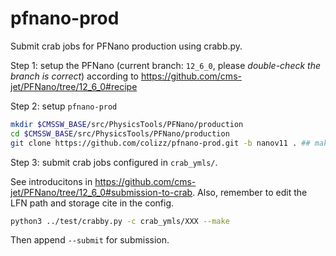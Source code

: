 # pfnano-prod

Submit crab jobs for PFNano production using crabb.py.

Step 1: setup the PFNano (current branch: `12_6_0`, please *double-check the branch is correct*)
 according to https://github.com/cms-jet/PFNano/tree/12_6_0#recipe

Step 2: setup `pfnano-prod`

```bash
mkdir $CMSSW_BASE/src/PhysicsTools/PFNano/production
cd $CMSSW_BASE/src/PhysicsTools/PFNano/production
git clone https://github.com/colizz/pfnano-prod.git -b nanov11 . ## make sure to use nanov11 branch!!!
```

Step 3: submit crab jobs configured in `crab_ymls/`.

See introducitons in https://github.com/cms-jet/PFNano/tree/12_6_0#submission-to-crab.
Also, remember to edit the LFN path and storage cite in the config.

```bash
python3 ../test/crabby.py -c crab_ymls/XXX --make
```
Then append `--submit` for submission.

